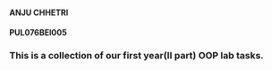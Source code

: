 #### ANJU CHHETRI 
#### PUL076BEI005
### This is a collection of our first year(II part) OOP lab tasks.
